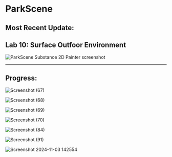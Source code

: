 # ParkScene

Most Recent Update: 
----
Lab 10: Surface Outfoor Environment
--------------------------------------------
![ParkScene Substance 2D Painter screenshot](https://github.com/user-attachments/assets/2dd10199-249e-4a0f-8e47-eb7a8af8cdf2)

--------
**Progress**:
-------
![Screenshot (67)](https://github.com/user-attachments/assets/f8eac361-a0d1-4bf1-9205-6a4d850f1ae7)

![Screenshot (68)](https://github.com/user-attachments/assets/5c2b3b4b-0539-46e8-9c4c-67cf19c496f3)

![Screenshot (69)](https://github.com/user-attachments/assets/1564cfd2-972d-4c3f-8c13-76d69aea752e)

![Screenshot (70)](https://github.com/user-attachments/assets/7eb16053-fc55-4236-9ea3-35d8a9e12b23)

![Screenshot (84)](https://github.com/user-attachments/assets/4f6836e7-04d4-43cc-a1b6-97d8ab73dc7a)

![Screenshot (91)](https://github.com/user-attachments/assets/0559e6fe-7f40-460f-bb3b-4bd21c0348ea)

![Screenshot 2024-11-03 142554](https://github.com/user-attachments/assets/4daff5ac-df72-4cd7-afaa-dce57e4bfbc5)

